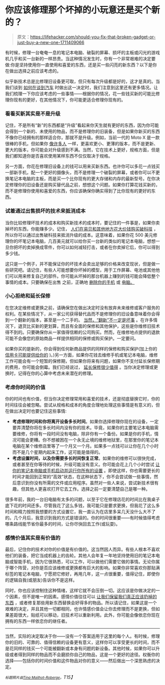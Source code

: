 # 你应该修理那个坏掉的小玩意还是买个新的？

> 原文：<https://lifehacker.com/should-you-fix-that-broken-gadget-or-just-buy-a-new-one-1711409066>

有时候，修理一台奄奄一息的笔记本电脑、破裂的屏幕、损坏的主板或闪光的游戏机几乎和买一台新的一样昂贵。当这种情况发生时，你有一个非常艰难的决定要做:你是坚持使用你一直使用和喜爱的东西，还是买一些闪亮的新东西？以下是你在做出选择之前应该考虑的。



似乎新技术总是比修理旧设备更可取，但只有每次升级都是好的，这才是真的。当我们谈到 [如何在谈到汽车](https://lifehacker.com/should-i-repair-or-just-replace-my-old-car-484335393) 时做出这一决定时，我们注意到这里还有更多情况。让我们梳理一下你应该考虑的一些事情——根据你的情况，花一些钱买新的可能比修理你现有的更好，在其他情况下，你可能更适合修理你现有的。

### 看看买新其实是不是升级

记住，不是所有“新”的东西都是“升级”看起来你天生就有更好的东西，因为你可能会得到一个新的、未使用的物品，而不是修理你的旧装备，但是如果你新买的东西不像你已经拥有的那样适合你，那就不是升级。例如，当前一代的 Moto X 是一款很棒的手机，但如果你 [像许多人](https://gizmodo.com/i-don-t-want-a-bigger-moto-x-i-want-a-better-moto-x-1631042412) 一样，更喜欢更小、更薄的版本，而不是更新、更大的版本，你可能会对升级感到不满。当然，它在技术上更好，规格方面，但是我们都知道你是否喜欢使用某样东西不仅仅取决于规格。

另一方面，你花在修理旧设备上的钱可以用来买新东西。也许你可以多花一点钱买一部新手机，配一个更好的摄像头，而不是修理一个破裂的屏幕，或者你可以不更换笔记本电脑的主板，而是买一个比你现有的更大存储和内存的最新型号。在你决定修理你的旧设备还是购买替代品之前，想想这个问题。如果你打算花钱买新的，而不是修理你使用和喜爱的东西，你应该确保你确实得到了比你现有的更好的东西。

### 试着通过出售损坏的技术来抵消成本

当你比较修理坏技术的成本和购买新技术的成本时，要记住的一件事是，如果你卖掉坏的东西，你能赚多少。记住， [人们在易贝和其他地方花大价钱购买破科技](https://lifehacker.com/psa-remember-you-can-sell-your-broken-gadgets-on-ebay-1698254457) ，所以你可以通过出售破科技来抵消升级的成本。这意味着，如果你花 500 美元修理你的坏笔记本电脑，几百美元就可以给你买一台新的类似的笔记本电脑，想想一旦你把坏的卖掉换成零件，你可以如何减轻打击，或者在你卖掉它后，你可以得到多少钱。

这只是一个例子，并不能保证你的坏技术会卖出足够的价格来改变现状，但是做一些研究吧。请记住，有些人可能想要你坏掉的模型，用于工作屏幕、电池或其他他们可以用来修复自己的部件。你可能从坏掉的那台机器上赚到的钱可能会降低整个事情的成本。只要确保在出售 之前，正确地 [删除你的手机](https://lifehacker.com/how-do-i-securely-erase-my-phone-before-i-sell-it-5808280) 或 [电脑。](https://lifehacker.com/what-should-i-do-to-my-computer-before-i-sell-it-5966580)

### 小心拒绝和延长保修

在您决定维修或更换之前，请确保您在做出决定时没有放弃未来维修或客户服务的权利。在某些情况下，从一家公司获得替代品而不是修理你的旧设备意味着你会得到一个翻新的版本，甚至是一个二手的。 [当然，“翻新”不一定是坏事](https://lifehacker.com/when-should-i-buy-refurbished-electronics-5885492) 。在许多情况下，退货比买新的更划算，而且有全面的保修和其他保护，这些是你维修旧技术得不到的。只要确保你从一家值得信赖的公司购买。然而，在维修地点提供的退款可能不会像您的原始商品一样提供相同的保修或购买保护。一定要问。

如果你买的是新的，你会得到任何新商品提供的同样的保修和购买保护(加上你的 [信用卡可能提供给你的](https://lifehacker.com/skip-the-extended-warranty-use-a-good-credit-card-inst-5697141) )。)另一方面，如果你花钱去维修手机或笔记本电脑，维修工作可能会有一个短暂的保修期，但如果你将来有问题，如果你不支付延长保修期的费用，你可能会倒霉。我们已经说过， [延长保修很少值得](https://lifehacker.com/are-extended-warranties-worth-it-5871487) 。当你决定修理或更换时，记得在你的心算中考虑未来潜在的修理。

### 考虑你时间的价值

你的时间也有价值，但当你决定修理常用和喜爱的技术，还是彻底替换它时，你的时间往往会被忽略。尝试从规格和成本的角度合理地处理这些事情是有意义的，但在做出决定时也要记住这些事情:

*   **考虑修理时间和你将离开设备多长时间**。如果你选择修理你现在的设备，一定要弄清楚你将在多长时间内没有你的技术。毕竟，如果你的主要笔记本电脑需要维修，你将有一段时间没有电脑，除非你有一个备份。如果是你的手机，情况可能会更糟。你不想被困在一个永无止境的维修地狱里，在那里你的笔记本电脑在某个维修店里等了一个月又一个月。如果多一点钱可以让你在几个小时而不是几个星期内起床工作，这可能是值得的。
*   **考虑设置时间，以及你需要多长时间恢复正常**。如果你的维修可以很快完成，或者甚至在你等待的时候，升级可能没有意义。你可能会花上几个小时尝试 [让你的笔记本电脑或手机启动并运行你所有的设置](http://lifehacker.com/how-to-do-a-clean-install-of-windows-without-losing-you-5983652) 。即使这样，你也需要更长的时间才能回到正常的“高效”状态，在这种状态下，你不会尝试做一些事情，然后意识到你没有所需的文件或应用程序。虽然对一些人来说，尝试新技术很有趣，但其他人更喜欢打开它去工作。选择之前一定要清楚自己是哪一种。

很多年前，我的一台旧电脑有太多的问题，以至于它在修理店花的时间比在我桌子底下花的时间还多。尽管我花了这么多钱，我可能只是要求更换，但我花了这么多时间和精力按照我想要的方式设置它，我一直认为在店里多呆几天没什么大不了的。几个月后，我意识到我的方式是错误的。你的时间很重要——有时候值得考虑哪条路线能节省你最多的时间，让你尽快回去工作(或玩耍)。

### 感情价值其实是有价值的

最后，记住你的技术对你的价值是有价值的。这当然因人而异。有些人根本不喜欢他们的装备，把它当成机器上的齿轮。其他人会年复一年地坚持使用旧的笔记本电脑或智能手机，因为它很熟悉，可以工作，可以做他们需要它做的事情。无论你属于哪个阵营，对你是否应该维修或更换都有巨大的影响。如果你非常喜欢你那贴满标签的笔记本电脑，宁愿把它修好，再用几年，这一点很重要，值得记住，即使你的逻辑自我(或朋友)告诉你不是这样。

同时，你也应该控制住这种情绪，这样它就不会压倒一切。这应该是你做决定的一个因素，但不是唯一的因素。感情价值往往可以 [让我们保留我们真正应该扔掉的东西](https://lifehacker.com/the-guilt-free-guide-to-parting-ways-with-your-sentimen-1693112550) ，或者修复那些用新东西替换会好得多的物品。所以请记住，如果这是一个艰难的决定，并且其他一切都相同，也许情感价值会让你去修理而不是更换，但如果差距很大，贴纸可以移动，旧技术可以重新利用。此外，你可能会像依恋你现在拥有的东西一样依恋你的继任者。

* * *

当然，实际的决定取决于你——没有一个答案适用于这里的每个人。有时候，修理你的旧的、可靠的、值得信赖的设备更有意义，这样你可以享受更长的时间，而不是花同样的钱买一个可能被翻新或本身有问题的新设备。其他时候，如果你可以升级或者得到同样的物品而不会磨损你自己的物品，这是一个更好的途径。权衡你的选择——包括你的时间价值和这件物品对你的意义——然后做出一个深思熟虑的决定。

*<small>标题照片由</small>*[*<small>Tina Mailhot-Roberge</small>*](http://vervex.ca/)*<small>。</small>T15】*